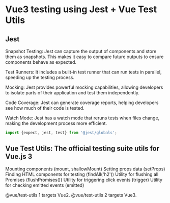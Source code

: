 # Vue3 testing using Jest + Vue Test Utils

## Jest
Snapshot Testing: Jest can capture the output of components and store them as snapshots. This makes it easy to compare future outputs to ensure components behave as expected.

Test Runners: It includes a built-in test runner that can run tests in parallel, speeding up the testing process.

Mocking: Jest provides powerful mocking capabilities, allowing developers to isolate parts of their application and test them independently.

Code Coverage: Jest can generate coverage reports, helping developers see how much of their code is tested.

Watch Mode: Jest has a watch mode that reruns tests when files change, making the development process more efficient.

```js
import {expect, jest, test} from '@jest/globals';
```

## Vue Test Utils: The official testing suite utils for Vue.js 3
Mounting components (mount, shallowMount)
Setting props data (setProps)
Finding HTML components for testing (findAll('h2'))
Utility for flushing all Promises (flushPromises())
Utility for triggering click events (trigger)
Utility for checking emitted events (emitted)

@vue/test-utils 1 targets Vue2.
@vue/test-utils 2 targets Vue3.